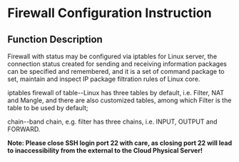 # Firewall Configuration Instruction

## Function Description

Firewall with status may be configured via iptables for Linux server, the connection status created for sending and receiving information packages can be specified and remembered, and it is a set of command package to set, maintain and inspect IP package filtration rules of Linux core.

iptables firewall of table--Linux has three tables by default, i.e. Filter, NAT and Mangle, and there are also customized tables, among which Filter is the table to be used by default;

chain--band chain, e.g. filter has three chains, i.e. INPUT, OUTPUT and FORWARD.

**Note: Please close SSH login port 22 with care, as closing port 22 will lead to inaccessibility from the external to the Cloud Physical Server!**
